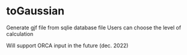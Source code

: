 # toGaussian
Generate gjf file from sqlie database file
Users can choose the level of calculation

Will support ORCA input in the future (dec. 2022)
